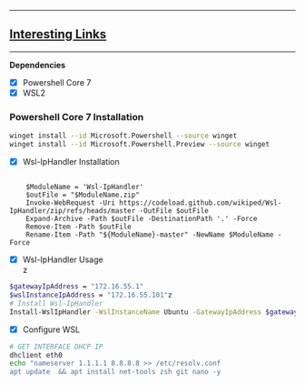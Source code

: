 






---

## <a align=center href="https://github.com/sirredbeard/Awesome-WSL">Interesting Links</a>

---

**Dependencies**
- [x] Powershell Core 7
- [x] WSL2 

### Powershell Core 7 Installation
```bash
winget install --id Microsoft.Powershell --source winget
winget install --id Microsoft.Powershell.Preview --source winget
```


- [x] Wsl-IpHandler Installation

```bashWebRequest https://raw.githubusercontent.com/wikiped/Wsl-IpHandler/master/Install-WslIpHandlerFromGithub.ps1 | Select -ExpandProperty Content | Invoke-Expression

    $ModuleName = 'Wsl-IpHandler'
    $outFile = "$ModuleName.zip"
    Invoke-WebRequest -Uri https://codeload.github.com/wikiped/Wsl-IpHandler/zip/refs/heads/master -OutFile $outFile
    Expand-Archive -Path $outFile -DestinationPath '.' -Force
    Remove-Item -Path $outFile
    Rename-Item -Path "${ModuleName}-master" -NewName $ModuleName -Force
```
- [x] Wsl-IpHandler Usage                                       
z
```bash 
$gatewayIpAddress = "172.16.55.1"
$wslInstanceIpAddress = "172.16.55.101"z
# Install Wsl-IpHandler
Install-WslIpHandler -WslInstanceName Ubuntu -GatewayIpAddress $gatewayIpAddress  -WslInstanceIpAddress $wslInstanceIpAddress -UseScheduledTaskOnUserLogOn -DontModifyPsProfile

```


- [x] Configure WSL
```bash
# GET INTERFACE DHCP IP 
dhclient eth0
echo "nameserver 1.1.1.1 8.8.8.8 >> /etc/resolv.conf
apt update  && apt install net-tools zsh git nano -y
```

